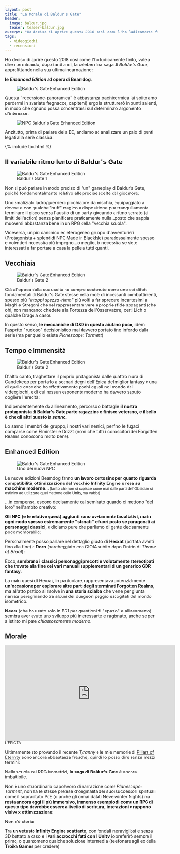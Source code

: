 ```yaml
---
layout: post
title: "La Morale di Baldur's Gate"
header:
  image: baldur.jpg 
  teaser: teaser-baldur.jpg
excerpt: "Ho deciso di aprire questo 2018 così come l'ho ludicamente finito, vale a dire riterminando, dopo tanti anni, la celeberrima saga di Baldur's Gate, approfittando nella sua ultima incarnazione..."
tags:
  - videogiochi
  - recensioni
---
```


Ho deciso di aprire questo 2018 così come l'ho ludicamente finito, vale a dire riterminando, dopo tanti anni, la celeberrima saga di _Baldur's Gate_, approfittando nella sua ultima incarnazione: 

**le _Enhanced Edition_ ad opera di Beamdog**.

<figure>
<img src="http://www.gatheryourparty.com/wp-content/uploads/2012/12/Baldurs-Gate-Enhanced-Edition.jpg" alt="Baldur's Gate Enhanced Edition">
</figure>

Questa "recensione-panoramica" è abbastanza pachidermica (al solito amo perdermi in svariate fregnacce, capitemi) ergo la strutturerò in punti salienti, in modo che ognuno possa concentrarsi sul determinato argomento d'interesse.

<figure>
<img src="http://www.nohighscores.com/wp-content/uploads/2012/07/baldursgate_ee_newstuff.png" alt="NPC Baldur's Gate Enhanced Edition">
</figure>

Anzitutto, prima di parlare della EE, andiamo ad analizzare un paio di punti legati alla serie classica.

{% include toc.html %} 

## Il variabile ritmo lento di Baldur's Gate

<figure>
<img src="https://www.baldursgate.com/img/screenshots/thumbs/screen01.jpg" alt="Baldur's Gate Enhanced Edition">
<figcaption>Baldur's Gate 1
</figcaption>
</figure>

Non si può parlare in modo preciso di "un" gameplay di Baldur's Gate, poiché fondamentalmente relativo alle precise scelte del giocatore: 

Uno smaliziato ladro/guerriero picchiatore da mischia, equipaggiato a dovere e con qualche "buff" magico a disposizione può tranquillamente terminare il gioco senza l'ausilio di un party giocando a ritmo serrato (ai limiti dell'action) senza pianificare praticamente nulla...posto che sappia muoversi abbastanza bene in un RPG della "vecchia scuola".

Viceversa, un più canonico ed eterogeneo gruppo d'avventurieri (Protagonista + splendidi NPC Made in BlackIsle) paradossalmente spesso e volentieri necessita più impegno...o meglio, lo necessita se siete interessati a far portare a casa la pelle a tutti quanti.

## Vecchiaia

<figure>
<img src="https://www.baldursgateii.com/images/screens/screen14.jpg" alt="Baldur's Gate Enhanced Edition">
<figcaption>Baldur's Gate 2
</figcaption>
</figure>

Già all'epoca della sua uscita ho sempre sostenuto come uno dei difetti fondamentali di Baldur's Gate stesse nella mole di incessanti combattimenti, spesso più _"intoppi spezza-ritmo"_ più volti a far sprecare incantesimi a Maghi e Stregoni che nel rappresentare vere e proprie sfide appaganti (che ohi, non mancano: chiedete alla Fortezza dell'Osservatore, certi Lich o qualche Drago a caso).

In questo senso, **le meccaniche di D&D in questo aiutano poco**, idem l'aspetto "ruoloso" decisionistico mai davvero portato fino infondo dalla serie (ma per quello esiste _Planescape: Torment_)

## Tempo e Immensità

<figure>
<img src="https://www.baldursgateii.com/images/screens/wallpapers/wallpaper01_hd.jpg" alt="Baldur's Gate Enhanced Edition">
<figcaption>Baldur's Gate 2
</figcaption>
</figure>

D'altro canto, traghettare il proprio protagonista dalle quattro mura di Candlekeep per portarlo a scenari degni dell'Epica del miglior fantasy è una di quelle cose che ha effettivamente pochi eguali nel mondo dei videogiochi, e di cui nessun esponente moderno ha davvero saputo cogliere l'eredità:

Indipendentemente da allineamento, percorso o battaglie **il nostro protagonista di Baldur's Gate parte ragazzino e finisce veterano, e il bello è che gli altri questo _lo sanno_.**

Lo sanno i membri del gruppo, i nostri vari nemici, perfino le fugaci comparse come Elminster e Drizzt (nomi che tutti i conoscitori dei Forgotten Realms conoscono molto bene).

## Enhanced Edition

<figure>
<img src="https://www.baldursgateii.com/images/screens/concept02.jpg" alt="Baldur's Gate Enhanced Edition">
<figcaption>Uno dei nuovi NPC
</figcaption>
</figure>

Le nuove edizioni Beamdog fanno **un lavoro certosino per quanto riguarda compatibilità, ottimizzazione del vecchio Infinity Engine e resa su macchine moderne**... <small>(tanto che non si capisce come mai dalle parti dell'Obsidian si ostinino ad utilizzare quel mattone dello Unity, ma vabbè)</small>

...in compenso, escono decisamente dal seminato quando ci mettono "del loro" nell'ambito creativo:

**Gli NPC (e le relative quest) aggiunti sono ovviamente facoltativi, ma in ogni modo spesso estremamente "stonati" e fuori posto se paragonati ai personaggi classici**, e diciamo pure che parliamo di gente decisamente poco memorabile: 

Personalmente posso parlare nel dettaglio giusto di **Hexxat** (portata avanti fino alla fine) e **Dorn** (parcheggiato con GIOIA subito dopo l'inizio di _Throne of Bhaal_):

Ecco, **sembrano i classici personaggi precotti e volutamente stereotipati che trovate alla fine dei vari manuali supplementari di un generico GDR fantasy**.

La main quest di Hexxat, in particolare, rappresentava potenzialmente **un'occasione per esplorare altre parti degli sterminati Forgotten Realms**, ma all'atto pratico si risolve in **una storia scialba** che viene per giunta narrata peregrinando tra alcuni dei dungeon peggio escogitati del mondo isometrico.    

**Neera** (che ho usato solo in BG1 per questioni di "spazio" e allineamento) sembra aver avuto uno sviluppo più interessante e ragionato, anche se per a istinto mi pare _chiassosamente moderno_.

## Morale

<iframe width="560" height="315" src="https://www.youtube.com/embed/a0YRPiygI2Y" frameborder="0" gesture="media" allow="encrypted-media" allowfullscreen></iframe>
<small>L'EPICITÀ</small>

Ultimamente sto provando il recente _Tyranny_ e le mie memorie di <a href="http://xabacadabra.com/2016/pillars-of-eternity-recensione/">Pillars of Eternity</a> sono ancora abbastanza fresche, quindi lo posso dire senza mezzi termini:

Nella scuola dei RPG isometrici, **la saga di Baldur's Gate** è ancora imbattibile.

Non è uno straordinario capolavoro di narrazione come _Planescape: Torment_, non ha le stesse pretese d'originalità dei suoi successori spirituali come il sopracitato PoE (o anche gli ormai datati Neverwinter Nights) ma **resta ancora oggi il più immersivo, immenso esempio di come un RPG di questo tipo dovrebbe essere a livello di scrittura, interazioni e rapporto visivo x ottimizzazione**:

Non c'è storia: 

Tra **un vetusto Infinity Engine scattante**, con fondali meravigliosi e senza 3D buttato a caso e i **vari accrocchi fatti con l'Unity** io preferirò sempre il primo, o quantomeno qualche soluzione intermedia (telefonare agli ex della **Troika Games** per credere)           